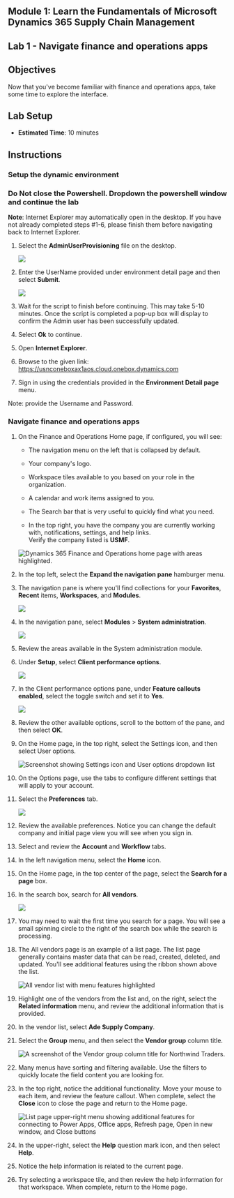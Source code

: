 ## Module 1: Learn the Fundamentals of Microsoft Dynamics 365 Supply Chain Management

## Lab 1 - Navigate finance and operations apps

## Objectives

Now that you've become familiar with finance and operations apps, take some time to explore the interface.

## Lab Setup

- **Estimated Time**: 10 minutes

## Instructions

### Setup the dynamic environment

### Do Not close the Powershell. Dropdown the powershell window and continue the lab

  **Note**: Internet Explorer may automatically open in the desktop. If you have not already completed steps #1-6, please finish them before navigating back to Internet Explorer.

1. Select the **AdminUserProvisioning** file on the desktop.

    ![](./media/fa1.png)

1. Enter the UserName provided under environment detail page and then select **Submit**.

    ![](./media/fa2.png)

1. Wait for the script to finish before continuing. This may take 5-10 minutes. Once the script is completed a pop-up box will display to confirm the Admin user has been successfully updated.

1. Select **Ok** to continue.

1. Open **Internet Explorer**.

1. Browse to the given link: <https://usnconeboxax1aos.cloud.onebox.dynamics.com>

1. Sign in using the credentials provided in the **Environment Detail page** menu.

Note: provide the Username and Password.

### Navigate finance and operations apps
1. On the Finance and Operations Home page, if configured, you will see:

    - The navigation menu on the left that is collapsed by default.

    - Your company's logo.

    - Workspace tiles available to you based on your role in the organization.

    - A calendar and work items assigned to you.

    - The Search bar that is very useful to quickly find what you need.

    - In the top right, you have the company you are currently working with, notifications, settings, and help links.  
    Verify the company listed is **USMF**.

    ![Dynamics 365 Finance and Operations home page with areas highlighted.](./media/m1-common-home-page.png)

1. In the top left, select the **Expand the navigation pane** hamburger menu.

1. The navigation pane is where you'll find collections for your **Favorites**, **Recent** items, **Workspaces**, and **Modules**.

    ![](./media/fa4.png)

1. In the navigation pane, select **Modules** > **System administration**.

    ![](./media/fa3.png)

1. Review the areas available in the System administration module.

1. Under **Setup**, select **Client performance options**.

    ![](./media/fa5.png)

1. In the Client performance options pane, under **Feature callouts enabled**, select the toggle switch and set it to **Yes**.

    ![](./media/fa6.png)

1. Review the other available options, scroll to the bottom of the pane, and then select **OK**.

1. On the Home page, in the top right, select the Settings icon, and then select User options.

    ![Screenshot showing Settings icon and  User options dropdown list](./media/m1-common-settings-user-settings.png)

1. On the Options page, use the tabs to configure different settings that will apply to your account.

1. Select the **Preferences** tab.

    ![](./media/fa7.png)

1. Review the available preferences. Notice you can change the default company and initial page view you will see when you sign in.

1. Select and review the **Account** and **Workflow** tabs.

1. In the left navigation menu, select the **Home** icon.

1. On the Home page, in the top center of the page, select the **Search for a page** box.

1. In the search box, search for **All vendors**.

    ![](./media/fa8.png)

1. You may need to wait the first time you search for a page. You will see a small spinning circle to the right of the search box while the search is processing.

1. The All vendors page is an example of a list page. The list page generally contains master data that can be read, created, deleted, and updated. You'll see additional features using the ribbon shown above the list.

    ![All vendor list with menu features highlighted](./media/m1-common-all-vendor-list-page.png)

1. Highlight one of the vendors from the list and, on the right, select the **Related information** menu, and review the additional information that is provided.

1. In the vendor list, select **Ade Supply Company**.

1. Select the **Group** menu, and then select the **Vendor group** column title.

    ![A screenshot of the Vendor group column title for Northwind Traders.](./media/m1-common-all-vendor-group-menu-new.png)

1. Many menus have sorting and filtering available. Use the filters to quickly locate the field content you are looking for.

1. In the top right, notice the additional functionality. Move your mouse to each item, and review the feature callout. When complete, select the **Close** icon to close the page and return to the Home page.

    ![List page upper-right menu showing additional features for connecting to Power Apps, Office apps, Refresh page, Open in new window, and Close buttons](./media/m1-common-list-page-additional-features-menu.png)

1. In the upper-right, select the **Help** question mark icon, and then select **Help**.

1. Notice the help information is related to the current page.

1. Try selecting a workspace tile, and then review the help information for that workspace. When complete, return to the Home page.
